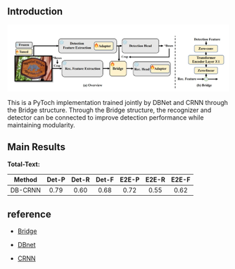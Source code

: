 ## Introduction

![content](./figs/bridge_text_spotting.png)

This is a PyToch implementation trained jointly by DBNet and CRNN through the Bridge structure. Through the Bridge structure, the recognizer and detector can be connected to improve detection performance while maintaining modularity.

## Main Results

**Total-Text:**

| Method  | Det-P | Det-R | Det-F | E2E-P | E2E-R | E2E-F |
| :-----: | :---: | :---: | :---: | :---: | :---: | :---: |
| DB-CRNN | 0.79  | 0.60  | 0.68  | 0.72  | 0.55  | 0.62  |

## reference

* [Bridge](https://arxiv.org/pdf/2404.04624)

* [DBnet](https://arxiv.org/pdf/1911.08947)

* [CRNN](https://arxiv.org/abs/1507.05717)

  
